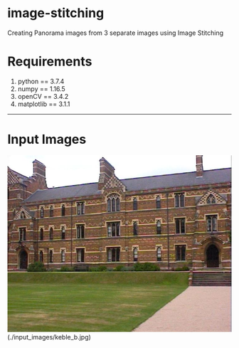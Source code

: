 # image-stitching
Creating Panorama images from 3 separate images using Image Stitching

# Requirements
1. python == 3.7.4
2. numpy == 1.16.5
3. openCV == 3.4.2
4. matplotlib == 3.1.1
---
# Input Images
![](./input_images/keble_a.jpg)(./input_images/keble_b.jpg)
